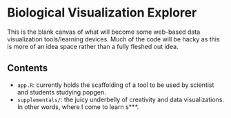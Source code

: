 # Biological Visualization Explorer

This is the blank canvas of what will become some web-based data visualization tools/learning devices. Much of the code will be hacky as this is more of an idea space rather than a fully fleshed out idea. 

## Contents
- `app.R`: currently holds the scaffolding of a tool to be used by scientist and students studying popgen.
- `supplementals/`: the juicy underbelly of creativity and data visualizations. In other words, where I come to learn s\*\*\*.

